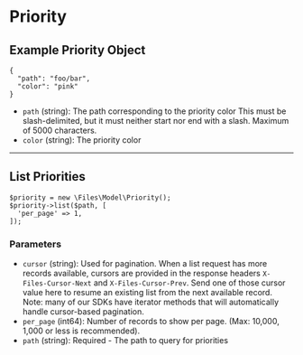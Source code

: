 # Priority

## Example Priority Object

```
{
  "path": "foo/bar",
  "color": "pink"
}
```

* `path` (string): The path corresponding to the priority color This must be slash-delimited, but it must neither start nor end with a slash. Maximum of 5000 characters.
* `color` (string): The priority color

---

## List Priorities

```
$priority = new \Files\Model\Priority();
$priority->list($path, [
  'per_page' => 1,
]);
```


### Parameters

* `cursor` (string): Used for pagination.  When a list request has more records available, cursors are provided in the response headers `X-Files-Cursor-Next` and `X-Files-Cursor-Prev`.  Send one of those cursor value here to resume an existing list from the next available record.  Note: many of our SDKs have iterator methods that will automatically handle cursor-based pagination.
* `per_page` (int64): Number of records to show per page.  (Max: 10,000, 1,000 or less is recommended).
* `path` (string): Required - The path to query for priorities
